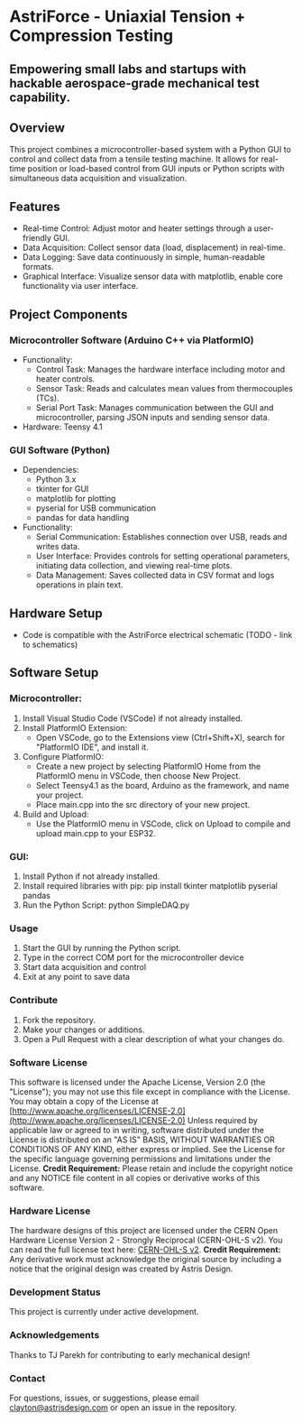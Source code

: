 # AstriForce - Uniaxial Tension + Compression Testing
## Empowering small labs and startups with hackable aerospace-grade mechanical test capability.

## Overview
This project combines a microcontroller-based system with a Python GUI to control and collect data from a tensile testing machine. It allows for real-time position or load-based control from GUI inputs or Python scripts with simultaneous data acquisition and visualization.

## Features
- Real-time Control: Adjust motor and heater settings through a user-friendly GUI.
- Data Acquisition: Collect sensor data (load, displacement) in real-time.
- Data Logging: Save data continuously in simple, human-readable formats.
- Graphical Interface: Visualize sensor data with matplotlib, enable core functionality via user interface.

## Project Components
### Microcontroller Software (Arduino C++ via PlatformIO)
- Functionality:
  - Control Task: Manages the hardware interface including motor and heater controls.
  - Sensor Task: Reads and calculates mean values from thermocouples (TCs).
  - Serial Port Task: Manages communication between the GUI and microcontroller, parsing JSON inputs and sending sensor data.
- Hardware: Teensy 4.1
### GUI Software (Python)
- Dependencies:
  - Python 3.x
  - tkinter for GUI
  - matplotlib for plotting
  - pyserial for USB communication
  - pandas for data handling
- Functionality:
  - Serial Communication: Establishes connection over USB, reads and writes data.
  - User Interface: Provides controls for setting operational parameters, initiating data collection, and viewing real-time plots.
  - Data Management: Saves collected data in CSV format and logs operations in plain text.

## Hardware Setup
- Code is compatible with the AstriForce electrical schematic (TODO - link to schematics)

## Software Setup
### Microcontroller:
1. Install Visual Studio Code (VSCode) if not already installed.
2. Install PlatformIO Extension:
   - Open VSCode, go to the Extensions view (Ctrl+Shift+X), search for "PlatformIO IDE", and install it.
3. Configure PlatformIO:
   - Create a new project by selecting PlatformIO Home from the PlatformIO menu in VSCode, then choose New Project.
   - Select Teensy4.1 as the board, Arduino as the framework, and name your project.
   - Place main.cpp into the src directory of your new project.
4. Build and Upload:
   - Use the PlatformIO menu in VSCode, click on Upload to compile and upload main.cpp to your ESP32.

### GUI:
1. Install Python if not already installed.
2. Install required libraries with pip: pip install tkinter matplotlib pyserial pandas
3. Run the Python Script: python SimpleDAQ.py

### Usage
1. Start the GUI by running the Python script.
2. Type in the correct COM port for the microcontroller device
3. Start data acquisition and control
4. Exit at any point to save data

### Contribute
1. Fork the repository.
2. Make your changes or additions.
3. Open a Pull Request with a clear description of what your changes do.

### Software License
This software is licensed under the Apache License, Version 2.0 (the "License"); you may not use this file except in compliance with the License. You may obtain a copy of the License at
[http://www.apache.org/licenses/LICENSE-2.0](http://www.apache.org/licenses/LICENSE-2.0)
Unless required by applicable law or agreed to in writing, software distributed under the License is distributed on an "AS IS" BASIS, WITHOUT WARRANTIES OR CONDITIONS OF ANY KIND, either express or implied. See the License for the specific language governing permissions and limitations under the License.
**Credit Requirement:** Please retain and include the copyright notice and any NOTICE file content in all copies or derivative works of this software. 

### Hardware License
The hardware designs of this project are licensed under the CERN Open Hardware License Version 2 - Strongly Reciprocal (CERN-OHL-S v2). 
You can read the full license text here: [CERN-OHL-S v2](https://ohwr.org/project/cernohl/wikis/Documents/CERN-OHL-S_v2).
**Credit Requirement:** Any derivative work must acknowledge the original source by including a notice that the original design was created by Astris Design.

### Development Status
This project is currently under active development. 

### Acknowledgements
Thanks to TJ Parekh for contributing to early mechanical design!

### Contact
For questions, issues, or suggestions, please email clayton@astrisdesign.com or open an issue in the repository.
